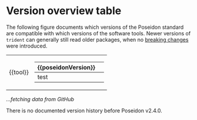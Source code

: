 # Version overview table

The following figure documents which versions of the Poseidon standard are compatible with which versions of the software tools. Newer versions of `trident` can generally still read older packages, when no [breaking changes](changelog.md) were introduced.

<script>
  Vue.createApp({
    data () {
     return {
        versionTableRows: null,
        tools: null,
        poseidonVersions: null,
        versionsPerTool: null
      }
    },
    async mounted () {
      const response = await fetch(
        "https://raw.githubusercontent.com/poseidon-framework/poseidon-framework.github.io/master/version_table_figure/version_table.tsv"
      );
      const versionTableTSVData = await response.text();
      this.versionTableRows = this.parseTSV(versionTableTSVData);
      this.tools = ["trident", "xerxes", "qjanno", "janno"]
        //this.versionTableRows.map((row) => row.tool).filter(this.unique).sort()
      this.poseidonVersions = this.versionTableRows.map((row) => row.poseidonVersion).filter(this.unique).sort()
      this.versionsPerTool = this.tools.map((tool) => this.getVersions(tool, this.versionTableRows))
      console.log(this.versionsPerTool)
    },
    methods: {
      parseTSV(csvData) {
        const lines = csvData.split("\n");
        const headers = lines[0].split("\t");
        const rows = [];
        for (let i = 1; i < lines.length; i++) {
          const values = lines[i].split("\t");
          if (values.length !== headers.length) continue;
          const row = {};
          for (let j = 0; j < headers.length; j++) {
            row[headers[j]] = values[j];
          }
          rows.push(row);
        }
        return rows;
      },
      getVersions(tool, versionTableRows) {
        return(
          versionTableRows
            .filter((row) => row.tool == tool)
            .map((row) => row.version)
            // https://stackoverflow.com/questions/40201533/sort-version-dotted-number-strings-in-javascript
            .map( a => a.split('.').map( n => +n+1000000 ).join('.') )
            .sort((a,b) => b-a)
            .map( a => a.split('.').map( n => +n-1000000 ).join('.') )
        )
      },
      exists2(versionTableRows,t,v,pV) {
        return(true);
      },
      exists(versionTableRows,t,v,pV) {
        var fittingRows = versionTableRows.filter((row) => row.tool == t && row.version == v && row.poseidonVersion == pV );
        return fittingRows.length > 0;
      },
      unique(value, index, array) {
        return array.indexOf(value) === index;
      }
    }
  }).mount('#versionFileViewer');
</script>

<div id="versionFileViewer">

<div v-if="versionTableRows">
    <table>
      <tbody>
      <tr v-for="tool in tools">
        <td>
          {{tool}}
        </td>
        <td>
          <table>
            <thead>
              <tr>
                <th v-for="poseidonVersion in poseidonVersions">{{poseidonVersion}}<th>
              <tr>
            </thead>
            <tbody>
              <tr v-for="version in versionsPerTool[tools.findIndex((t) => t == tool)]">
                <td v-for="poseidonVersion in poseidonVersions">
                  <div v-if="exists(versionTableRows,tool,version,poseidonVersion)">
                    test
                  </div>
                </td>
              </tr>
            </tbody>
          </table>
        </td>
      </tr>
      </tbody>
    </table>
  </div>
  <div v-else><i>...fetching data from GitHub</i></div>

</div>

There is no documented version history before Poseidon v2.4.0.
